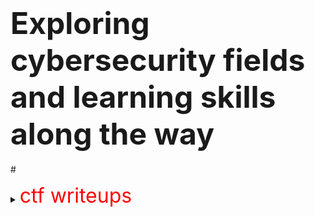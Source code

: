 # <font size="8">Exploring cybersecurity fields and learning skills along the way</font>

#<script>alert(xss)</script>
<details>
<summary><font size="6" color="#ff0000">ctf writeups</font></summary>

<font size="4">
Lorem ipsum dolor sit amet.
</font>

</details>

